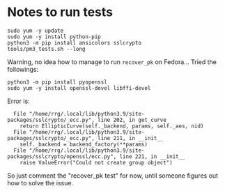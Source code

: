 # Notes to run tests

```
sudo yum -y update
sudo yum -y install python-pip
python3 -m pip install ansicolors sslcrypto
tools/pm3_tests.sh --long
```

Warning, no idea how to manage to run `recover_pk` on Fedora...
Tried the followings:
```
python3 -m pip install pyopenssl
sudo yum -y install openssl-devel libffi-devel
```
Error is:
```
  File "/home/rrg/.local/lib/python3.9/site-packages/sslcrypto/_ecc.py", line 202, in get_curve
    return EllipticCurve(self._backend, params, self._aes, nid)
  File "/home/rrg/.local/lib/python3.9/site-packages/sslcrypto/_ecc.py", line 211, in __init__
    self._backend = backend_factory(**params)
  File "/home/rrg/.local/lib/python3.9/site-packages/sslcrypto/openssl/ecc.py", line 221, in __init__
    raise ValueError("Could not create group object")
```

So just comment the "recover_pk test" for now, until someone figures out how to solve the issue.
